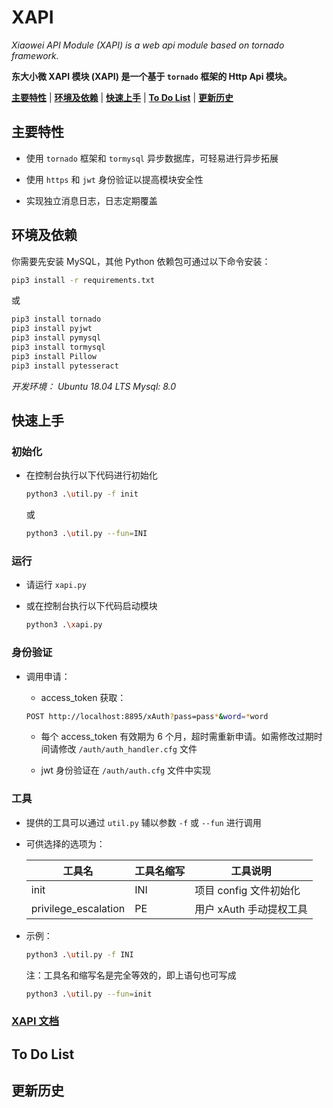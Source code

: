# XAPI

_Xiaowei API Module (XAPI) is a web api module based on tornado framework._

**东大小微 XAPI 模块 (XAPI) 是一个基于 `tornado` 框架的 Http Api 模块。**

[**主要特性**](#主要特性) |
[**环境及依赖**](#环境及依赖) |
[**快速上手**](#快速上手) |
[**To Do List**](#To-Do-List) |
[**更新历史**](#更新历史)

## 主要特性

- 使用 `tornado` 框架和 `tormysql` 异步数据库，可轻易进行异步拓展

- 使用 `https` 和 `jwt` 身份验证以提高模块安全性

- 实现独立消息日志，日志定期覆盖

## 环境及依赖

你需要先安装 MySQL，其他 Python 依赖包可通过以下命令安装：

```bash
pip3 install -r requirements.txt
```

或

```bash
pip3 install tornado
pip3 install pyjwt
pip3 install pymysql
pip3 install tormysql
pip3 install Pillow
pip3 install pytesseract
```

_开发环境： Ubuntu 18.04 LTS_
_Mysql: 8.0_

## 快速上手

### 初始化

- 在控制台执行以下代码进行初始化

  ```bash
  python3 .\util.py -f init
  ```

  或

  ```bash
  python3 .\util.py --fun=INI
  ```

### 运行

- 请运行 `xapi.py`

- 或在控制台执行以下代码启动模块

  ```bash
  python3 .\xapi.py
  ```

### 身份验证

- 调用申请：

  - access_token 获取：

  ```bash
  POST http://localhost:8895/xAuth?pass=pass*&word=*word
  ```

  - 每个 access_token 有效期为 6 个月，超时需重新申请。如需修改过期时间请修改 `/auth/auth_handler.cfg` 文件

  - jwt 身份验证在 `/auth/auth.cfg` 文件中实现

### 工具

- 提供的工具可以通过 `util.py` 辅以参数 `-f` 或 `--fun` 进行调用

- 可供选择的选项为：

  | 工具名               | 工具名缩写 | 工具说明                |
  | -------------------- | ---------- | ----------------------- |
  | init                 | INI        | 项目 config 文件初始化  |
  | privilege_escalation | PE         | 用户 xAuth 手动提权工具 |

- 示例：
  
  ```bash
  python3 .\util.py -f INI
  ```

  注：工具名和缩写名是完全等效的，即上语句也可写成

  ```bash
  python3 .\util.py --fun=init
  ```

### [XAPI 文档](doc/XAPI.md)

## To Do List

## 更新历史
